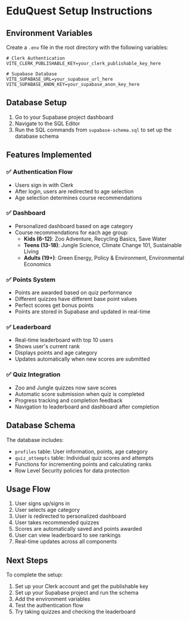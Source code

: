 # EduQuest Setup Instructions

## Environment Variables

Create a `.env` file in the root directory with the following variables:

```env
# Clerk Authentication
VITE_CLERK_PUBLISHABLE_KEY=your_clerk_publishable_key_here

# Supabase Database
VITE_SUPABASE_URL=your_supabase_url_here
VITE_SUPABASE_ANON_KEY=your_supabase_anon_key_here
```

## Database Setup

1. Go to your Supabase project dashboard
2. Navigate to the SQL Editor
3. Run the SQL commands from `supabase-schema.sql` to set up the database schema

## Features Implemented

### ✅ Authentication Flow
- Users sign in with Clerk
- After login, users are redirected to age selection
- Age selection determines course recommendations

### ✅ Dashboard
- Personalized dashboard based on age category
- Course recommendations for each age group:
  - **Kids (6-12)**: Zoo Adventure, Recycling Basics, Save Water
  - **Teens (13-18)**: Jungle Science, Climate Change 101, Sustainable Living
  - **Adults (19+)**: Green Energy, Policy & Environment, Environmental Economics

### ✅ Points System
- Points are awarded based on quiz performance
- Different quizzes have different base point values
- Perfect scores get bonus points
- Points are stored in Supabase and updated in real-time

### ✅ Leaderboard
- Real-time leaderboard with top 10 users
- Shows user's current rank
- Displays points and age category
- Updates automatically when new scores are submitted

### ✅ Quiz Integration
- Zoo and Jungle quizzes now save scores
- Automatic score submission when quiz is completed
- Progress tracking and completion feedback
- Navigation to leaderboard and dashboard after completion

## Database Schema

The database includes:
- `profiles` table: User information, points, age category
- `quiz_attempts` table: Individual quiz scores and attempts
- Functions for incrementing points and calculating ranks
- Row Level Security policies for data protection

## Usage Flow

1. User signs up/signs in
2. User selects age category
3. User is redirected to personalized dashboard
4. User takes recommended quizzes
5. Scores are automatically saved and points awarded
6. User can view leaderboard to see rankings
7. Real-time updates across all components

## Next Steps

To complete the setup:
1. Set up your Clerk account and get the publishable key
2. Set up your Supabase project and run the schema
3. Add the environment variables
4. Test the authentication flow
5. Try taking quizzes and checking the leaderboard
